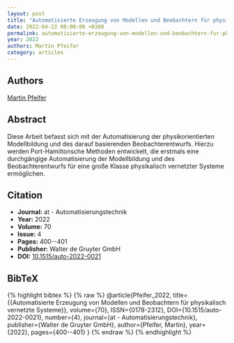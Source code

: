 ```yaml
---
layout: post
title: "Automatisierte Erzeugung von Modellen und Beobachtern für physikalisch vernetzte Systeme"
date: 2022-04-22 00:00:00 +0100
permalink: automatisierte-erzeugung-von-modellen-und-beobachtern-fur-physikalisch-vernetzte-systeme
year: 2022
authors: Martin Pfeifer
category: articles
---
```

 
## Authors
[Martin Pfeifer](authors/martin_pfeifer)
 
## Abstract
Diese Arbeit befasst sich mit der Automatisierung der physikorientierten Modellbildung und des darauf basierenden Beobachterentwurfs. Hierzu werden Port-Hamiltonsche Methoden entwickelt, die erstmals eine durchgängige Automatisierung der Modellbildung und des Beobachterentwurfs für eine große Klasse physikalisch vernetzter Systeme ermöglichen.
 
## Citation
- **Journal:** at - Automatisierungstechnik
- **Year:** 2022
- **Volume:** 70
- **Issue:** 4
- **Pages:** 400--401
- **Publisher:** Walter de Gruyter GmbH
- **DOI:** [10.1515/auto-2022-0021](https://doi.org/10.1515/auto-2022-0021)
 
## BibTeX
{% highlight bibtex %}
{% raw %}
@article{Pfeifer_2022,
  title={{Automatisierte Erzeugung von Modellen und Beobachtern für physikalisch vernetzte Systeme}},
  volume={70},
  ISSN={0178-2312},
  DOI={10.1515/auto-2022-0021},
  number={4},
  journal={at - Automatisierungstechnik},
  publisher={Walter de Gruyter GmbH},
  author={Pfeifer, Martin},
  year={2022},
  pages={400--401}
}
{% endraw %}
{% endhighlight %}
 
